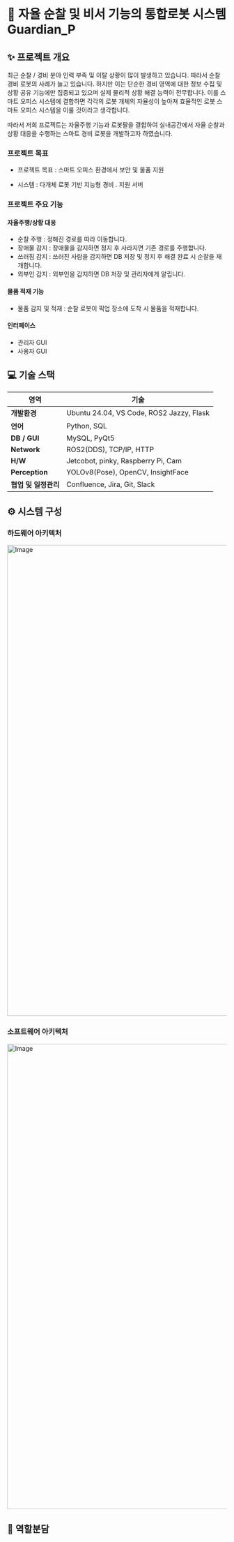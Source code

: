 # 🤖 자율 순찰 및 비서 기능의 통합로봇 시스템 Guardian_P

## ✨ 프로젝트 개요

최근 순찰 / 경비 분야 인력 부족 및 이탈 상황이 많이 발생하고 있습니다. 따라서 순찰 경비 로봇의 사례가 늘고 있습니다. 
하지만 이는 단순한 경비 영역에 대한 정보 수집 및 상황 공유 기능에만 집중되고 있으며 실제 물리적 상황 해결 능력이 전무합니다.
이를 스마트 오피스 시스템에 결합하면 각각의 로봇 개체의 자율성이 높아져 효율적인 로봇 스마트 오피스 시스템을 이룰 것이라고 생각합니다.

따라서 저희 프로젝트는 자율주행 기능과 로봇팔을 결합하여 실내공간에서 자율 순찰과 상황 대응을 수행하는 스마트 경비 로봇을 개발하고자 하였습니다.

### 프로젝트 목표

- 프로젝트 목표 : 스마트 오피스 환경에서 보안 및 물품 지원

- 시스템 : 다개체 로봇 기반 지능형 경비 . 지원 서버

### 프로젝트 주요 기능

#### 자율주행/상황 대응
- 순찰 주행 : 정해진 경로를 따라 이동합니다.
- 장애물 감지 : 장애물을 감지하면 정지 후 사라지면 기존 경로를 주행합니다.
- 쓰러짐 감지 : 쓰러진 사람을 감지하면 DB 저장 및 정지 후 해결 완료 시 순찰을 재개합니다.
- 외부인 감지 : 외부인을 감지하면 DB 저장 및 관리자에게 알립니다.

#### 물품 적재 기능
- 물품 감지 및 적재 : 순찰 로봇이 픽업 장소에 도착 시 물품을 적재합니다.

#### 인터페이스 
- 관리자 GUI
- 사용자 GUI

## 💻 기술 스택

| 영역 | 기술 |
|-----|-----|
| **개발환경** | Ubuntu 24.04, VS Code, ROS2 Jazzy, Flask |
| **언어** | Python, SQL |
| **DB / GUI** |  MySQL, PyQt5 |
| **Network** | ROS2(DDS), TCP/IP, HTTP |
| **H/W** |  Jetcobot, pinky, Raspberry Pi, Cam |
| **Perception** | YOLOv8(Pose), OpenCV, InsightFace |
| **협업 및 일정관리** | Confluence, Jira, Git, Slack |

## ⚙️ 시스템 구성

### 하드웨어 아키텍처

<img width="1870" height="1080" alt="Image" src="https://github.com/user-attachments/assets/3c2e369d-4cb1-43fc-aac3-3a188753b416" />

### 소프트웨어 아키텍처

<img width="1806" height="1067" alt="Image" src="https://github.com/user-attachments/assets/5ead07cf-b405-44f6-808d-99e8940fc502" />


## 👥 역할분담
